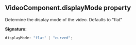 
## VideoComponent.displayMode property

Determine the display mode of the video. Defaults to "flat"

**Signature:**

```typescript
displayMode: "flat" | "curved";
```
